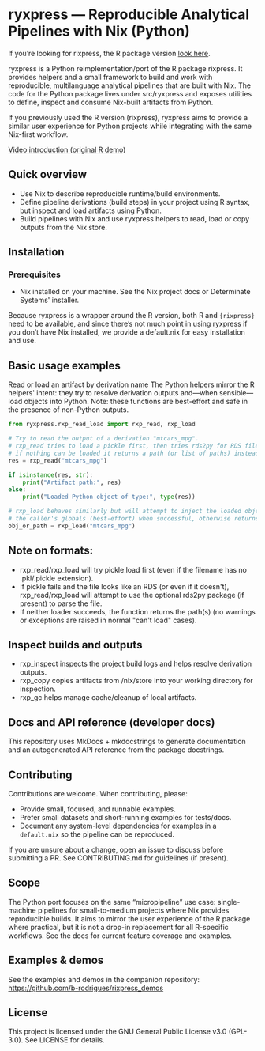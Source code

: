 # ryxpress — Reproducible Analytical Pipelines with Nix (Python)

If you’re looking for rixpress, the R package version [look here](https://github.com/b-rodrigues/rixpress).

ryxpress is a Python reimplementation/port of the R package rixpress. 
It provides helpers and a small framework to build and work with reproducible,
multilanguage analytical pipelines that are built with Nix. 
The code for the Python package lives under src/ryxpress and exposes utilities to define, 
inspect and consume Nix-built artifacts from Python.

If you previously used the R version (rixpress), 
ryxpress aims to provide a similar user experience for Python projects while integrating with the same Nix-first workflow.

[Video introduction (original R demo)](https://www.youtube.com/watch?v=a1eNG9TFZ_o)

## Quick overview
- Use Nix to describe reproducible runtime/build environments.
- Define pipeline derivations (build steps) in your project using R syntax, but inspect and load artifacts using Python.
- Build pipelines with Nix and use ryxpress helpers to read, load or copy outputs from the Nix store.

## Installation

### Prerequisites
- Nix installed on your machine. See the Nix project docs or Determinate Systems' installer.

Because ryxpress is a wrapper around the R version, both R and `{rixpress}` need to be available,
and since there’s not much point in using ryxpress if you don’t have Nix installed, we provide a 
default.nix for easy installation and use.


## Basic usage examples

Read or load an artifact by derivation name
The Python helpers mirror the R helpers' intent: they try to resolve derivation outputs and—when sensible—load objects into Python. Note: these functions are best-effort and safe in the presence of non-Python outputs.

```python
from ryxpress.rxp_read_load import rxp_read, rxp_load

# Try to read the output of a derivation "mtcars_mpg".
# rxp_read tries to load a pickle first, then tries rds2py for RDS files if available;
# if nothing can be loaded it returns a path (or list of paths) instead of raising.
res = rxp_read("mtcars_mpg")

if isinstance(res, str):
    print("Artifact path:", res)
else:
    print("Loaded Python object of type:", type(res))

# rxp_load behaves similarly but will attempt to inject the loaded object into
# the caller's globals (best-effort) when successful, otherwise returns the path(s).
obj_or_path = rxp_load("mtcars_mpg")
```

## Note on formats:
- rxp_read/rxp_load will try pickle.load first (even if the filename has no .pkl/.pickle extension).
- If pickle fails and the file looks like an RDS (or even if it doesn't), rxp_read/rxp_load will attempt to use the optional rds2py package (if present) to parse the file.
- If neither loader succeeds, the function returns the path(s) (no warnings or exceptions are raised in normal "can't load" cases).

## Inspect builds and outputs
- rxp_inspect inspects the project build logs and helps resolve derivation outputs.
- rxp_copy copies artifacts from /nix/store into your working directory for inspection.
- rxp_gc helps manage cache/cleanup of local artifacts.

## Docs and API reference (developer docs)
This repository uses MkDocs + mkdocstrings to generate documentation and an autogenerated API reference from the package docstrings.

## Contributing

Contributions are welcome. When contributing, please:
- Provide small, focused, and runnable examples.
- Prefer small datasets and short-running examples for tests/docs.
- Document any system-level dependencies for examples in a `default.nix` so the pipeline can be reproduced.

If you are unsure about a change, open an issue to discuss before submitting a PR. See CONTRIBUTING.md for guidelines (if present).

## Scope

The Python port focuses on the same “micropipeline” use case: single-machine pipelines for small-to-medium projects where Nix provides reproducible builds. It aims to mirror the user experience of the R package where practical, but it is not a drop-in replacement for all R-specific workflows. See the docs for current feature coverage and examples.

## Examples & demos

See the examples and demos in the companion repository:
https://github.com/b-rodrigues/rixpress_demos

## License

This project is licensed under the GNU General Public License v3.0 (GPL-3.0). See LICENSE for details.

